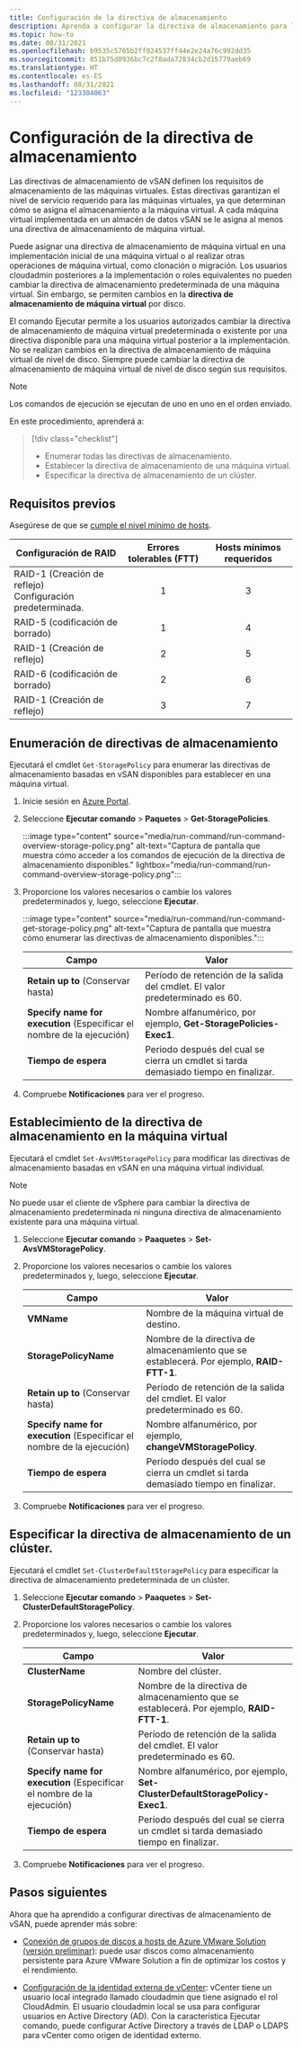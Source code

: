 ```yaml
---
title: Configuración de la directiva de almacenamiento
description: Aprenda a configurar la directiva de almacenamiento para las máquinas virtuales de Azure VMware Solution.
ms.topic: how-to
ms.date: 08/31/2021
ms.openlocfilehash: b9535c5765b2ff024537ff44e2e24a76c992dd35
ms.sourcegitcommit: 851b75d0936bc7c2f8ada72834cb2d15779aeb69
ms.translationtype: HT
ms.contentlocale: es-ES
ms.lasthandoff: 08/31/2021
ms.locfileid: "123304063"
---
```

# <a name="configure-storage-policy"></a>Configuración de la directiva de almacenamiento

Las directivas de almacenamiento de vSAN definen los requisitos de almacenamiento de las máquinas virtuales. Estas directivas garantizan el nivel de servicio requerido para las máquinas virtuales, ya que determinan cómo se asigna el almacenamiento a la máquina virtual. A cada máquina virtual implementada en un almacén de datos vSAN se le asigna al menos una directiva de almacenamiento de máquina virtual.

Puede asignar una directiva de almacenamiento de máquina virtual en una implementación inicial de una máquina virtual o al realizar otras operaciones de máquina virtual, como clonación o migración. Los usuarios cloudadmin posteriores a la implementación o roles equivalentes no pueden cambiar la directiva de almacenamiento predeterminada de una máquina virtual. Sin embargo, se permiten cambios en la **directiva de almacenamiento de máquina virtual** por disco. 

El comando Ejecutar permite a los usuarios autorizados cambiar la directiva de almacenamiento de máquina virtual predeterminada o existente por una directiva disponible para una máquina virtual posterior a la implementación. No se realizan cambios en la directiva de almacenamiento de máquina virtual de nivel de disco. Siempre puede cambiar la directiva de almacenamiento de máquina virtual de nivel de disco según sus requisitos.


>[!NOTE]
>Los comandos de ejecución se ejecutan de uno en uno en el orden enviado.


En este procedimiento, aprenderá a:

> [!div class="checklist"]
> * Enumerar todas las directivas de almacenamiento.
> * Establecer la directiva de almacenamiento de una máquina virtual.
> * Especificar la directiva de almacenamiento de un clúster.



## <a name="prerequisites"></a>Requisitos previos

Asegúrese de que se [cumple el nivel mínimo de hosts](https://docs.vmware.com/en/VMware-Cloud-on-AWS/services/com.vmware.vsphere.vmc-aws-manage-data-center-vms.doc/GUID-EDBB551B-51B0-421B-9C44-6ECB66ED660B.html).

|  **Configuración de RAID** | **Errores tolerables (FTT)** | **Hosts mínimos requeridos** |
| --- | :---: | :---: |
| RAID-1 (Creación de reflejo) <br />Configuración predeterminada.  | 1  | 3  |
| RAID-5 (codificación de borrado)  | 1  | 4  |
| RAID-1 (Creación de reflejo)  | 2  | 5  |
| RAID-6 (codificación de borrado)  | 2  | 6  |
| RAID-1 (Creación de reflejo)  | 3  | 7  |


 

## <a name="list-storage-policies"></a>Enumeración de directivas de almacenamiento

Ejecutará el cmdlet `Get-StoragePolicy` para enumerar las directivas de almacenamiento basadas en vSAN disponibles para establecer en una máquina virtual.

1. Inicie sesión en [Azure Portal](https://portal.azure.com).

1. Seleccione **Ejecutar comando** > **Paquetes** > **Get-StoragePolicies**.

   :::image type="content" source="media/run-command/run-command-overview-storage-policy.png" alt-text="Captura de pantalla que muestra cómo acceder a los comandos de ejecución de la directiva de almacenamiento disponibles." lightbox="media/run-command/run-command-overview-storage-policy.png":::

1. Proporcione los valores necesarios o cambie los valores predeterminados y, luego, seleccione **Ejecutar**.

   :::image type="content" source="media/run-command/run-command-get-storage-policy.png" alt-text="Captura de pantalla que muestra cómo enumerar las directivas de almacenamiento disponibles.":::
   
   | **Campo** | **Valor** |
   | --- | --- |
   | **Retain up to** (Conservar hasta)  | Período de retención de la salida del cmdlet. El valor predeterminado es 60.  |
   | **Specify name for execution** (Especificar el nombre de la ejecución)  | Nombre alfanumérico, por ejemplo, **Get-StoragePolicies-Exec1**. |
   | **Tiempo de espera**  |  Período después del cual se cierra un cmdlet si tarda demasiado tiempo en finalizar.  |

1. Compruebe **Notificaciones** para ver el progreso.




## <a name="set-storage-policy-on-vm"></a>Establecimiento de la directiva de almacenamiento en la máquina virtual

Ejecutará el cmdlet `Set-AvsVMStoragePolicy` para modificar las directivas de almacenamiento basadas en vSAN en una máquina virtual individual. 

>[!NOTE]
>No puede usar el cliente de vSphere para cambiar la directiva de almacenamiento predeterminada ni ninguna directiva de almacenamiento existente para una máquina virtual. 

1. Seleccione **Ejecutar comando** > **Paaquetes** > **Set-AvsVMStoragePolicy**.

1. Proporcione los valores necesarios o cambie los valores predeterminados y, luego, seleccione **Ejecutar**.

   | **Campo** | **Valor** |
   | --- | --- |
   | **VMName** | Nombre de la máquina virtual de destino. |
   | **StoragePolicyName** | Nombre de la directiva de almacenamiento que se establecerá. Por ejemplo, **RAID-FTT-1**. |
   | **Retain up to** (Conservar hasta)  | Período de retención de la salida del cmdlet. El valor predeterminado es 60.  |
   | **Specify name for execution** (Especificar el nombre de la ejecución)  | Nombre alfanumérico, por ejemplo, **changeVMStoragePolicy**.  |
   | **Tiempo de espera**  |  Período después del cual se cierra un cmdlet si tarda demasiado tiempo en finalizar.  |

1. Compruebe **Notificaciones** para ver el progreso.


## <a name="specify-storage-policy-for-a-cluster"></a>Especificar la directiva de almacenamiento de un clúster.

Ejecutará el cmdlet `Set-ClusterDefaultStoragePolicy` para especificar la directiva de almacenamiento predeterminada de un clúster.

1. Seleccione **Ejecutar comando** > **Paaquetes** > **Set-ClusterDefaultStoragePolicy**.

1. Proporcione los valores necesarios o cambie los valores predeterminados y, luego, seleccione **Ejecutar**.

   | **Campo** | **Valor** |
   | --- | --- |
   | **ClusterName** | Nombre del clúster. |
   | **StoragePolicyName** | Nombre de la directiva de almacenamiento que se establecerá. Por ejemplo, **RAID-FTT-1**. |
   | **Retain up to** (Conservar hasta)  | Período de retención de la salida del cmdlet. El valor predeterminado es 60.  |
   | **Specify name for execution** (Especificar el nombre de la ejecución)  | Nombre alfanumérico, por ejemplo, **Set-ClusterDefaultStoragePolicy-Exec1**.  |
   | **Tiempo de espera**  |  Período después del cual se cierra un cmdlet si tarda demasiado tiempo en finalizar.  |

1. Compruebe **Notificaciones** para ver el progreso.



## <a name="next-steps"></a>Pasos siguientes

Ahora que ha aprendido a configurar directivas de almacenamiento de vSAN, puede aprender más sobre:

- [Conexión de grupos de discos a hosts de Azure VMware Solution (versión preliminar)](attach-disk-pools-to-azure-vmware-solution-hosts.md): puede usar discos como almacenamiento persistente para Azure VMware Solution a fin de optimizar los costos y el rendimiento.

- [Configuración de la identidad externa de vCenter](configure-identity-source-vcenter.md): vCenter tiene un usuario local integrado llamado cloudadmin que tiene asignado el rol CloudAdmin. El usuario cloudadmin local se usa para configurar usuarios en Active Directory (AD). Con la característica Ejecutar comando, puede configurar Active Directory a través de LDAP o LDAPS para vCenter como origen de identidad externo.
